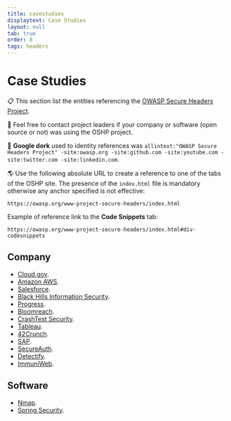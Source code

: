 ```yaml
---
title: casestudies
displaytext: Case Studies
layout: null
tab: true
order: 8
tags: headers
---
```


# Case Studies

📋 This section list the entities referencing the [OWASP Secure Headers Project](https://owasp.org/www-project-secure-headers/).

📩 Feel free to contact project leaders if your company or software (open source or not) was using the OSHP project.

🔎 **Google dork** used to identity references was `allintext:"OWASP Secure Headers Project" -site:owasp.org -site:github.com -site:youtube.com -site:twitter.com -site:linkedin.com`.

🌎 Use the following absolute URL to create a reference to one of the tabs of the OSHP site. The presence of the `index.html` file is mandatory otherwise any anchor specified is not effective:

```text
https://owasp.org/www-project-secure-headers/index.html
```

Example of reference link to the **Code Snippets** tab:

```text
https://owasp.org/www-project-secure-headers/index.html#div-codesnippets
```

## Company

* [Cloud.gov](https://cloud.gov/docs/management/headers/).
* [Amazon AWS](https://docs.aws.amazon.com/whitepapers/latest/secure-content-delivery-amazon-cloudfront/improving-security-by-enabling-security-specific-headers.html).
* [Salesforce](https://documentation.b2c.commercecloud.salesforce.com/DOC1/topic/com.demandware.dochelp/content/b2c_commerce/topics/b2c_security_best_practices/b2c_declarative_security_via_http_headers.html?resultof=%22%68%65%61%64%65%72%73%22%20%22%68%65%61%64%65%72%22%20).
* [Black Hills Information Security](https://www.blackhillsinfosec.com/fixing-content-security-policies-with-cloudflare-workers/).
* [Progress](https://www.progress.com/documentation/sitefinity-cms/110/predefined-security-headers-in-http-response).
* [Bloomreach](https://documentation.bloomreach.com/14/library/concepts/security/configure-security-response-headers.html).
* [CrashTest Security](https://crashtest-security.com/enable-security-headers/).
* [Tableau](https://help.tableau.com/current/server-linux/en-us/security_http_headers.htm).
* [42Crunch](https://docs.42crunch.com/latest/content/extras/protection_security_headers.htm).
* [SAP](https://help.sap.com/docs/SAP_UPSCALE_COMMERCE/4620dd88ff9047c89ffb7fa897207a46/30af09ca9e394505a85661fa530d1263.html).
* [SecureAuth](https://docs.secureauth.com/2104/en/identity-platform-http-security-header-best-practices.html).
* [Detectify](https://support.detectify.com/support/solutions/articles/48001048949-https-stripping).
* [ImmuniWeb](https://www.immuniweb.com/websec/about).

## Software

* [Nmap](https://github.com/nmap/nmap/blob/master/scripts/http-security-headers.nse).
* [Spring Security](https://docs.spring.io/spring-security/reference/features/exploits/headers.html).
